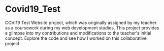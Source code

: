 # Covid19_Test
COVI19 Test Website project, which was originally assigned by my teacher as a coursework during my web development studies. This project provides a glimpse into my contributions and modifications to the teacher's initial concept. Explore the code and see how I worked on this collaborative project
